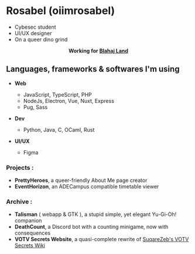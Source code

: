 # Rosabel (oiimrosabel)

- Cybesec student
- UI/UX designer
- On a queer dino grind

<center><b>Working for <a href="http://blahaj.land">Blahaj Land</a></b></center>

## Languages, frameworks & softwares I'm using 

- **Web**
	- JavaScript, TypeScript, PHP
	- NodeJs, Electron, Vue, Nuxt, Express
	- Pug, Sass

- **Dev**
	- Python, Java, C, OCaml, Rust

- **UI/UX**
	- Figma

### Projects :
- **PrettyHeroes**, a queer-friendly About Me page creator
- **EventHorizon**, an ADECampus compatible timetable viewer

### Archive :
- **Talisman** ( webapp & GTK ), a stupid simple, yet elegant Yu-Gi-Oh! companion
- **DeathCount**, a Discord bot with a counting minigame, now with consequences
- **VOTV Secrets Website**, a quasi-complete rewrite of [SuqareZeb's VOTV Secrets Wiki](https://squarezeb.github.io/VOTV-Secrets-Website/)
